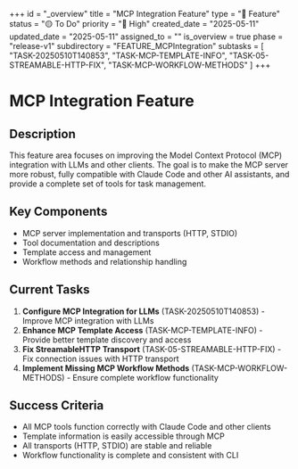 +++
id = "_overview"
title = "MCP Integration Feature"
type = "🌟 Feature"
status = "🟡 To Do"
priority = "🔼 High"
created_date = "2025-05-11"
updated_date = "2025-05-11"
assigned_to = ""
is_overview = true
phase = "release-v1"
subdirectory = "FEATURE_MCPIntegration"
subtasks = [
  "TASK-20250510T140853",
  "TASK-MCP-TEMPLATE-INFO",
  "TASK-05-STREAMABLE-HTTP-FIX",
  "TASK-MCP-WORKFLOW-METHODS"
]
+++

# MCP Integration Feature

## Description

This feature area focuses on improving the Model Context Protocol (MCP) integration with LLMs and other clients. The goal is to make the MCP server more robust, fully compatible with Claude Code and other AI assistants, and provide a complete set of tools for task management.

## Key Components

- MCP server implementation and transports (HTTP, STDIO)
- Tool documentation and descriptions
- Template access and management
- Workflow methods and relationship handling

## Current Tasks

1. **Configure MCP Integration for LLMs** (TASK-20250510T140853) - Improve MCP integration with LLMs
2. **Enhance MCP Template Access** (TASK-MCP-TEMPLATE-INFO) - Provide better template discovery and access
3. **Fix StreamableHTTP Transport** (TASK-05-STREAMABLE-HTTP-FIX) - Fix connection issues with HTTP transport
4. **Implement Missing MCP Workflow Methods** (TASK-MCP-WORKFLOW-METHODS) - Ensure complete workflow functionality

## Success Criteria

- All MCP tools function correctly with Claude Code and other clients
- Template information is easily accessible through MCP
- All transports (HTTP, STDIO) are stable and reliable
- Workflow functionality is complete and consistent with CLI

